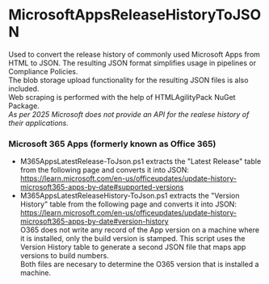 # MicrosoftAppsReleaseHistoryToJSON
Used to convert the release history of commonly used Microsoft Apps from HTML to JSON. The resulting JSON format simplifies usage in pipelines or Compliance Policies.
<br>The blob storage  upload functionality for the resulting JSON files is also included.
<br>Web scraping is performed with the help of HTMLAgilityPack NuGet Package.
<br>*As per 2025 Microsoft does not provide an API for the realese history of their applications.*

### Microsoft 365 Apps (formerly known as Office 365)
* M365AppsLatestRelease-ToJson.ps1 extracts the "Latest Release" table from the following page and converts it into JSON:
https://learn.microsoft.com/en-us/officeupdates/update-history-microsoft365-apps-by-date#supported-versions
* M365AppsLatestReleaseHistory-ToJson.ps1 extracts the "Version History" table from the following page and converts it into JSON:
https://learn.microsoft.com/en-us/officeupdates/update-history-microsoft365-apps-by-date#version-history
<br> O365 does not write any record of the App version on a machine where it is installed, only the build version is stamped. This script uses the Version History table to generate a second JSON file that maps app versions to build numbers.
<br> Both files are necesary to determine the O365 version that is installed a machine.
